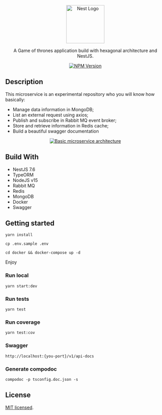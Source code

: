 <p align="center">
  <a href="http://nestjs.com/" target="blank"><img src="https://nestjs.com/img/logo-small.svg" width="120" alt="Nest Logo" /></a>
</p>


  <p align="center">A Game of thrones application build with hexagonal architecture and NestJS.</p>
  <p align="center">
    <a href="https://www.npmjs.com/~nestjscore" target="_blank"><img src="https://img.shields.io/npm/v/@nestjs/core.svg" alt="NPM Version" /></a>
  </p>

## Description

This microservice is an experimental repository who you will know how basically:

* Manage data information in MongoDB;
* List an external request using axios;
* Publish and subscribe in Rabbit MQ event broker;
* Store and retrieve information in Redis cache;
* Build a beautiful swagger documentation

<center>
<a href="https://raw.githubusercontent.com/americoleonardo/nest-hexagonal-features/main/docs/diagram.png" target="blank"><img src="https://github.com/americoleonardo/nestjs-hexagonal-concept/blob/main/docs/diagram.png?raw=true" alt="Basic microservice architecture" /></a>
</center>

## Build With

* NestJS 7.6
* TypeORM
* NodeJS v15
* Rabbit MQ
* Redis
* MongoDB
* Docker
* Swagger


## Getting started

```
yarn install

cp .env.sample .env

cd docker && docker-compose up -d
```

Enjoy

### Run local
```
yarn start:dev
```

### Run tests
```
yarn test
```

### Run coverage
```
yarn test:cov
```

### Swagger

```
http://localhost:{you-port}/v1/api-docs
```

### Generate compodoc

```shell
compodoc -p tsconfig.doc.json -s
```

## License

 [MIT licensed](LICENSE).